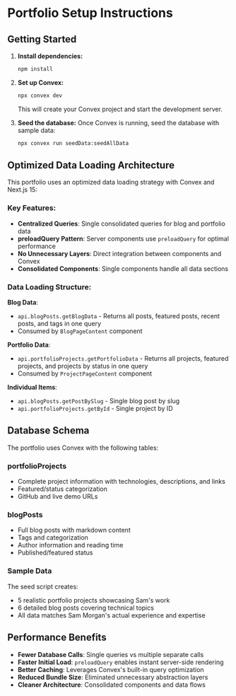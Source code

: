 # Portfolio Setup Instructions

## Getting Started

1. **Install dependencies:**

   ```bash
   npm install
   ```

2. **Set up Convex:**

   ```bash
   npx convex dev
   ```

   This will create your Convex project and start the development server.

3. **Seed the database:**
   Once Convex is running, seed the database with sample data:

   ```bash
   npx convex run seedData:seedAllData
   ```

## Optimized Data Loading Architecture

This portfolio uses an optimized data loading strategy with Convex and Next.js 15:

### Key Features:

- **Centralized Queries**: Single consolidated queries for blog and portfolio data
- **preloadQuery Pattern**: Server components use `preloadQuery` for optimal performance
- **No Unnecessary Layers**: Direct integration between components and Convex
- **Consolidated Components**: Single components handle all data sections

### Data Loading Structure:

**Blog Data**:

- `api.blogPosts.getBlogData` - Returns all posts, featured posts, recent posts, and tags in one query
- Consumed by `BlogPageContent` component

**Portfolio Data**:

- `api.portfolioProjects.getPortfolioData` - Returns all projects, featured projects, and projects by status in one query
- Consumed by `ProjectPageContent` component

**Individual Items**:

- `api.blogPosts.getPostBySlug` - Single blog post by slug
- `api.portfolioProjects.getById` - Single project by ID

## Database Schema

The portfolio uses Convex with the following tables:

### portfolioProjects

- Complete project information with technologies, descriptions, and links
- Featured/status categorization
- GitHub and live demo URLs

### blogPosts

- Full blog posts with markdown content
- Tags and categorization
- Author information and reading time
- Published/featured status

### Sample Data

The seed script creates:

- 5 realistic portfolio projects showcasing Sam's work
- 6 detailed blog posts covering technical topics
- All data matches Sam Morgan's actual experience and expertise

## Performance Benefits

- **Fewer Database Calls**: Single queries vs multiple separate calls
- **Faster Initial Load**: `preloadQuery` enables instant server-side rendering
- **Better Caching**: Leverages Convex's built-in query optimization
- **Reduced Bundle Size**: Eliminated unnecessary abstraction layers
- **Cleaner Architecture**: Consolidated components and data flows
